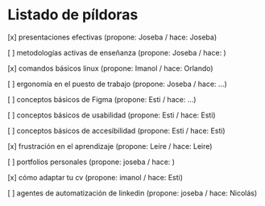 # Listado de píldoras

[x] presentaciones efectivas (propone: Joseba / hace: Joseba)

[ ] metodologías activas de enseñanza (propone: Joseba / hace: )

[x] comandos básicos linux (propone: Imanol / hace: Orlando)

[ ] ergonomía en el puesto de trabajo (propone: Joseba / hace: ...)

[ ] conceptos básicos de Figma (propone: Esti / hace: ...)

[ ] conceptos básicos de usabilidad (propone: Esti / hace: Esti)

[ ] conceptos básicos de accesibilidad (propone: Esti / hace: Esti)

[x] frustración en el aprendizaje (propone: Leire / hace: Leire)

[ ] portfolios personales (propone: joseba / hace: )

[x] cómo adaptar tu cv (propone: imanol / hace: Esti)

[ ] agentes de automatización de linkedin (propone: joseba / hace: Nicolás)
